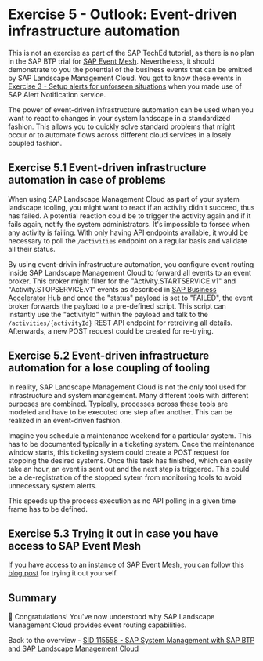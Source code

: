 # Exercise 5 - Outlook: Event-driven infrastructure automation

This is not an exercise as part of the SAP TechEd tutorial, as there is no plan in the SAP BTP trial for [SAP Event Mesh](https://discovery-center.cloud.sap/serviceCatalog/event-mesh?region=all). Nevertheless, it should demonstrate to you the potential of the business events that can be emitted by SAP Landscape Management Cloud. You got to know these events in [Exercise 3 - Setup alerts for unforseen situations](../ex3/README.md) when you made use of SAP Alert Notification service. 

The power of event-driven infrastructure automation can be used when you want to react to changes in your system landscape in a standardized fashion. This allows you to quickly solve standard problems that might occur or to automate flows across different cloud services in a losely coupled fashion.

## Exercise 5.1 Event-driven infrastructure automation in case of problems

When using SAP Landscape Management Cloud as part of your system landscape tooling, you might want to react if an activity didn't succeed, thus has failed. A potential reaction could be to trigger the activity again and if it fails again, notify the system administrators. It's impossible to forsee when any activity is failing. With only having API endpoints available, it would be necessary to poll the `/activities` endpoint on a regular basis and validate all their status.

By using event-drivin infrastructure automation, you configure event routing inside SAP Landscape Management Cloud to forward all events to an event broker. This broker might filter for the "Activity.STARTSERVICE.v1" and "Activity.STOPSERVICE.v1" events as described in [SAP Business Accelerator Hub](https://api.sap.com/event/OperationEvents/resource) and once the "status" payload is set to "FAILED", the event broker forwards the payload to a pre-defined script. This script can instantly use the "activityId" within the payload and talk to the `/activities/{activityId}` REST API endpoint for retreiving all details. Afterwards, a new POST request could be created for re-trying. 

## Exercise 5.2 Event-driven infrastructure automation for a lose coupling of tooling

In reality, SAP Landscape Management Cloud is not the only tool used for infrastructure and system management. Many different tools with different purposes are combined. Typically, processes across these tools are modeled and have to be executed one step after another. This can be realized in an event-driven fashion.

Imagine you schedule a maintenance weekend for a particular system. This has to be documented typically in a ticketing system. Once the maintenance window starts, this ticketing system could create a POST request for stopping the desired systems. Once this task has finished, which can easily take an hour, an event is sent out and the next step is triggered. This could be a de-registration of the stopped sytem from monitoring tools to avoid unnecessary system alerts. 

This speeds up the process execution as no API polling in a given time frame has to be defined.

## Exercise 5.3 Trying it out in case you have access to SAP Event Mesh

If you have access to an instance of SAP Event Mesh, you can follow this [blog post](https://blogs.sap.com/2023/07/10/sap-landscape-management-cloud-lama-cloud-event-routing-and-posting-to-ms-teams/) for trying it out yourself. 


## Summary

🎉 Congratulations! You've now understood why SAP Landscape Management Cloud provides event routing capabilities.

Back to the overview - [SID 115558 - SAP System Management with SAP BTP and SAP Landscape Management Cloud](https://github.com/SAP-samples/teched2023-XP287v/tree/main)
